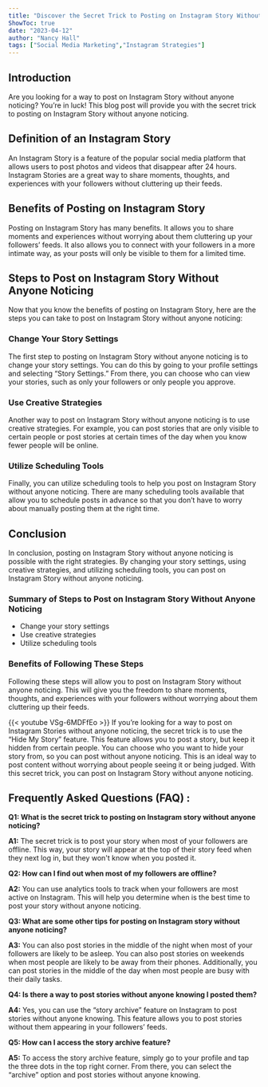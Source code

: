```yaml
---
title: "Discover the Secret Trick to Posting on Instagram Story Without Anyone Noticing!"
ShowToc: true 
date: "2023-04-12"
author: "Nancy Hall" 
tags: ["Social Media Marketing","Instagram Strategies"]
---
```

## Introduction

Are you looking for a way to post on Instagram Story without anyone noticing? You’re in luck! This blog post will provide you with the secret trick to posting on Instagram Story without anyone noticing. 

## Definition of an Instagram Story

An Instagram Story is a feature of the popular social media platform that allows users to post photos and videos that disappear after 24 hours. Instagram Stories are a great way to share moments, thoughts, and experiences with your followers without cluttering up their feeds.

## Benefits of Posting on Instagram Story

Posting on Instagram Story has many benefits. It allows you to share moments and experiences without worrying about them cluttering up your followers’ feeds. It also allows you to connect with your followers in a more intimate way, as your posts will only be visible to them for a limited time. 

## Steps to Post on Instagram Story Without Anyone Noticing

Now that you know the benefits of posting on Instagram Story, here are the steps you can take to post on Instagram Story without anyone noticing: 

### Change Your Story Settings

The first step to posting on Instagram Story without anyone noticing is to change your story settings. You can do this by going to your profile settings and selecting “Story Settings.” From there, you can choose who can view your stories, such as only your followers or only people you approve. 

### Use Creative Strategies

Another way to post on Instagram Story without anyone noticing is to use creative strategies. For example, you can post stories that are only visible to certain people or post stories at certain times of the day when you know fewer people will be online. 

### Utilize Scheduling Tools

Finally, you can utilize scheduling tools to help you post on Instagram Story without anyone noticing. There are many scheduling tools available that allow you to schedule posts in advance so that you don’t have to worry about manually posting them at the right time. 

## Conclusion

In conclusion, posting on Instagram Story without anyone noticing is possible with the right strategies. By changing your story settings, using creative strategies, and utilizing scheduling tools, you can post on Instagram Story without anyone noticing. 

### Summary of Steps to Post on Instagram Story Without Anyone Noticing

- Change your story settings 
- Use creative strategies 
- Utilize scheduling tools 

### Benefits of Following These Steps

Following these steps will allow you to post on Instagram Story without anyone noticing. This will give you the freedom to share moments, thoughts, and experiences with your followers without worrying about them cluttering up their feeds.

{{< youtube VSg-6MDFfEo >}} 
If you’re looking for a way to post on Instagram Stories without anyone noticing, the secret trick is to use the “Hide My Story” feature. This feature allows you to post a story, but keep it hidden from certain people. You can choose who you want to hide your story from, so you can post without anyone noticing. This is an ideal way to post content without worrying about people seeing it or being judged. With this secret trick, you can post on Instagram Story without anyone noticing.

## Frequently Asked Questions (FAQ) :
**Q1: What is the secret trick to posting on Instagram story without anyone noticing?**

**A1:** The secret trick is to post your story when most of your followers are offline. This way, your story will appear at the top of their story feed when they next log in, but they won't know when you posted it. 

**Q2: How can I find out when most of my followers are offline?**

**A2:** You can use analytics tools to track when your followers are most active on Instagram. This will help you determine when is the best time to post your story without anyone noticing. 

**Q3: What are some other tips for posting on Instagram story without anyone noticing?**

**A3:** You can also post stories in the middle of the night when most of your followers are likely to be asleep. You can also post stories on weekends when most people are likely to be away from their phones. Additionally, you can post stories in the middle of the day when most people are busy with their daily tasks. 

**Q4: Is there a way to post stories without anyone knowing I posted them?**

**A4:** Yes, you can use the “story archive” feature on Instagram to post stories without anyone knowing. This feature allows you to post stories without them appearing in your followers’ feeds. 

**Q5: How can I access the story archive feature?**

**A5:** To access the story archive feature, simply go to your profile and tap the three dots in the top right corner. From there, you can select the “archive” option and post stories without anyone knowing.


